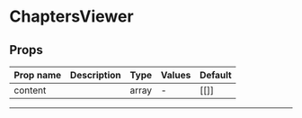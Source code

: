 # ChaptersViewer

## Props

| Prop name | Description | Type  | Values | Default |
| --------- | ----------- | ----- | ------ | ------- |
| content   |             | array | -      | [[]]    |

---
